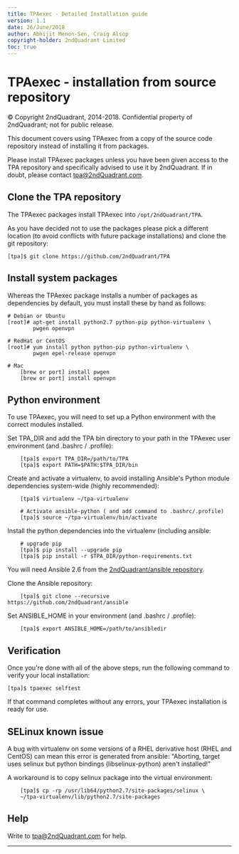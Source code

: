 ```yaml
---
title: TPAexec - Detailed Installation guide
version: 1.1
date: 26/June/2018
author: Abhijit Menon-Sen, Craig Alsop
copyright-holder: 2ndQuadrant Limited
toc: true
---
```


# TPAexec - installation from source repository

© Copyright 2ndQuadrant, 2014-2018. Confidential property of 2ndQuadrant; not for public release.

This document covers using TPAexec from a copy of the source code
repository instead of installing it from packages.

Please install TPAexec packages unless you have been given access to the
TPA repository and specifically advised to use it by 2ndQuadrant. If in
doubt, please contact tpa@2ndQuadrant.com.

## Clone the TPA repository

The TPAexec packages install TPAexec into ``/opt/2ndQuadrant/TPA``.

As you have decided not to use the packages please pick a different location (to avoid conflicts with future package installations) and clone the git repository:

```
[tpa]$ git clone https://github.com/2ndQuadrant/TPA
```

## Install system packages

Whereas the TPAexec package installs a number of packages as
dependencies by default, you must install these by hand as follows:

    # Debian or Ubuntu
    [root]# apt-get install python2.7 python-pip python-virtualenv \
            pwgen openvpn
    
    # RedHat or CentOS
    [root]# yum install python python-pip python-virtualenv \
            pwgen epel-release openvpn
            
    # Mac
        [brew or port] install pwgen
        [brew or port] install openvpn

## Python environment

To use TPAexec, you will need to set up a Python environment with the
correct modules installed.

Set TPA_DIR and add the TPA bin directory to your path in the TPAexec user environment (and .bashrc / .profile):
```
    [tpa]$ export TPA_DIR=/path/to/TPA
    [tpa]$ export PATH=$PATH:$TPA_DIR/bin
```
Create and activate a virtualenv, to avoid installing Ansible's Python module dependencies system-wide (highly recommended):

```
    [tpa]$ virtualenv ~/tpa-virtualenv

    # Activate ansible-python ( and add command to .bashrc/.profile)
    [tpa]$ source ~/tpa-virtualenv/bin/activate
```

Install the python dependencies into the virtualenv (including ansible:
```
    # upgrade pip
    [tpa]$ pip install --upgrade pip
    [tpa]$ pip install -r $TPA_DIR/python-requirements.txt
```
You will need Ansible 2.6 from the [2ndQuadrant/ansible repository](https://github.com/2ndQuadrant/ansible).

Clone the Ansible repository:

```
    [tpa]$ git clone --recursive https://github.com/2ndQuadrant/ansible
```

Set ANSIBLE_HOME in your environment (and .bashrc / .profile):

```
    [tpa]$ export ANSIBLE_HOME=/path/to/ansibledir
```

## Verification

Once you're done with all of the above steps, run the following command
to verify your local installation:

    [tpa]$ tpaexec selftest

If that command completes without any errors, your TPAexec installation
is ready for use.

SELinux known issue
-------------------

A bug with virtualenv on some versions of a RHEL derivative host (RHEL and CentOS) can mean this error is generated from ansible:
"Aborting, target uses selinux but python bindings (libselinux-python) aren't installed!"

A workaround is to copy selinux package into the virtual environment: 

```
    [tpa]$ cp -rp /usr/lib64/python2.7/site-packages/selinux \
    ~/tpa-virtualenv/lib/python2.7/site-packages
```

## Help

Write to tpa@2ndQuadrant.com for help.

------

[^Information Classification: Internal]: [ISP008] Information Classification Policy
